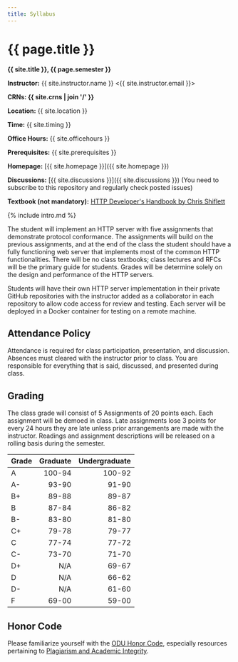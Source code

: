 ```yaml
---
title: Syllabus
---
```


# {{ page.title }}

**{{ site.title }}, {{ page.semester }}**

**Instructor:** {{ site.instructor.name }} &lt;{{ site.instructor.email }}&gt;

**CRNs: {{ site.crns | join '/' }}**

**Location:** {{ site.location }}

**Time:** {{ site.timing }}

**Office Hours:** {{ site.officehours }}

**Prerequisites:** {{ site.prerequisites }}

**Homepage:** [{{ site.homepage }}]({{ site.homepage }})

**Discussions:** [{{ site.discussions }}]({{ site.discussions }}) (You need to subscribe to this repository and regularly check posted issues)

**Textbook (not mandatory):** [HTTP Developer's Handbook by Chris Shiflett](https://www.amazon.com/HTTP-Developers-Handbook-Chris-Shiflett/dp/0672324547)

{% include intro.md %}

The student will implement an HTTP server with five assignments that demonstrate protocol conformance.
The assignments will build on the previous assignments, and at the end of the class the student should have a fully functioning web server that implements most of the common HTTP functionalities.
There will be no class textbooks; class lectures and RFCs will be the primary guide for students.
Grades will be determine solely on the design and performance of the HTTP servers.

Students will have their own HTTP server implementation in their private GitHub repositories with the instructor added as a collaborator in each repository to allow code access for review and testing.
Each server will be deployed in a Docker container for testing on a remote machine.

## Attendance Policy

Attendance is required for class participation, presentation, and discussion.
Absences must cleared with the instructor prior to class.
You are responsible for everything that is said, discussed, and presented during class.

## Grading

The class grade will consist of 5 Assignments of 20 points each.
Each assignment will be demoed in class. Late assignments lose 3 points for every 24 hours they are late unless prior arrangements are made with the instructor.
Readings and assignment descriptions will be released on a rolling basis during the semester.

| Grade | Graduate | Undergraduate |
|:------|---------:|--------------:|
| A     |   100-94 |        100-92 |
| A-    |    93-90 |         91-90 |
| B+    |    89-88 |         89-87 |
| B     |    87-84 |         86-82 |
| B-    |    83-80 |         81-80 |
| C+    |    79-78 |         79-77 |
| C     |    77-74 |         77-72 |
| C-    |    73-70 |         71-70 |
| D+    |      N/A |         69-67 |
| D     |      N/A |         66-62 |
| D-    |      N/A |         61-60 |
| F     |    69-00 |         59-00 |


## Honor Code

Please familiarize yourself with the [ODU Honor Code](https://www.odu.edu/about/monarchcitizenship), especially resources pertaining to [Plagiarism and Academic Integrity](https://graduate.cs.odu.edu/resources/academic-integrity/).
